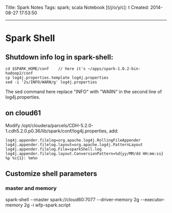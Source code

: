 Title: Spark Notes
Tags: spark; scala
Notebook [t/j/o/y/c]: t
Created: 2014-08-27 17:53:50

------

# Spark Shell

## Shutdown info log in spark-shell: 

```
cd $SPARK_HOME/conf    // here it's ~/apps/spark-1.0.2-bin-hadoop2/conf
cp log4j.properties.template log4j.properties
sed -i '2s/INFO/WARN/g' log4j.properties
```

The sed command here replace "INFO" with "WARN" in the second line of log4j.properties.

## on cloud61

Modify /opt/cloudera/parcels/CDH-5.2.0-1.cdh5.2.0.p0.36/lib/spark/conf/log4j.properties, add:

    log4j.appender.filelog=org.apache.log4j.RollingFileAppender
    log4j.appender.filelog.layout=org.apache.log4j.PatternLayout
    log4j.appender.filelog.File=sparkShell.log
    log4j.appender.filelog.layout.ConversionPattern=%d{yy/MM/dd HH:mm:ss} %p %c{1}: %m%n


## Customize shell parameters

### master and memory

spark-shell --master spark://cloud60:7077 --driver-memory 2g --executor-memory 2g -i wfp-spark.script
